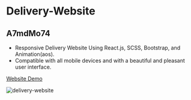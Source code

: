 # Delivery-Website

## A7mdMo74

- Responsive Delivery Website Using React.js, SCSS, Bootstrap, and Animation(aos).
- Compatible with all mobile devices and with a beautiful and pleasant user interface.

[Website Demo](https://delivery-website-a7mdmo74.vercel.app/)

![delivery-website](https://user-images.githubusercontent.com/68064222/179458384-06f0b1ba-f0ca-49fa-99fb-48e2f205b86d.png)

